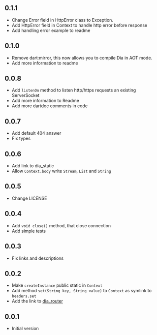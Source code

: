 ## 0.1.1

- Change Error field in HttpError class to Exception.
- Add HttpError field in Context to handle http error before response
- Add handling error example to readme

## 0.1.0

- Remove dart:mirror, this now allows you to compile Dia in AOT mode.
- Add more information to readme

## 0.0.8

- Add `listenOn` method to listen http/https requests an existing ServerSocket
- Add more information to Readme
- Add more dartdoc comments in code

## 0.0.7

- Add default 404 answer
- Fix types

## 0.0.6

- Add link to dia_static
- Allow `Context.body` write `Stream`, `List` and `String`

## 0.0.5

- Change LICENSE

## 0.0.4

- Add `void close()` method, that close connection
- Add simple tests

## 0.0.3

- Fix links and descriptions

## 0.0.2

- Make `createInstance` public static in `Context`
- Add method `set(String key, String value)` to `Context` as symlink to `headers.set`
- Add the link to [dia_router](https://github.com/unger1984/dia_router)

## 0.0.1

- Initial version
